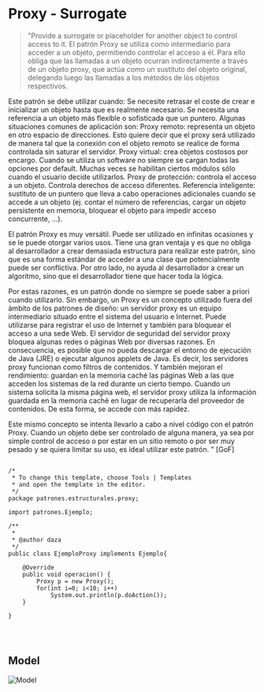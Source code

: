 # Proxy - Surrogate

>"Provide a surrogate or placeholder for another object to control access to it.
El patrón Proxy se utiliza como intermediario para acceder a un objeto, permitiendo controlar el acceso a él. Para ello obliga que las llamadas a un objeto ocurran indirectamente a través de un objeto proxy, que actúa como un sustituto del objeto original, delegando luego las llamadas a los métodos de los objetos respectivos.

Este patrón se debe utilizar cuando:
Se necesite retrasar el coste de crear e inicializar un objeto hasta que es realmente necesario.
Se necesita una referencia a un objeto más flexible o sofisticada que un puntero.
Algunas situaciones comunes de aplicación son:
Proxy remoto: representa un objeto en otro espacio de direcciones. Esto quiere decir que el proxy será utilizado de manera tal que la conexión con el objeto remoto se realice de forma controlada sin saturar el servidor.
Proxy virtual: crea objetos costosos por encargo. Cuando se utiliza un software no siempre se cargan todas las opciones por default. Muchas veces se habilitan ciertos módulos sólo cuando el usuario decide utilizarlos.
Proxy de protección: controla el acceso a un objeto. Controla derechos de acceso diferentes.
Referencia inteligente: sustituto de un puntero que lleva a cabo operaciones adicionales cuando se accede a un objeto (ej. contar el número de referencias, cargar un objeto persistente en memoria, bloquear el objeto para impedir acceso concurrente, ...).

El patrón Proxy es muy versátil. Puede ser utilizado en infinitas ocasiones y se le puede otorgar varios usos. Tiene una gran ventaja y es que no obliga al desarrollador a crear demasiada estructura para realizar este patrón, sino que es una forma estándar de acceder a una clase que potencialmente puede ser conflictiva. Por otro lado, no ayuda al desarrollador a crear un algoritmo, sino que el desarrollador tiene que hacer toda la lógica.

Por estas razones, es un patrón donde no siempre se puede saber a priori cuando utilizarlo. Sin embargo, un Proxy es un concepto utilizado fuera del ámbito de los patrones de diseño: un servidor proxy es un equipo intermediario situado entre el sistema del usuario e Internet. Puede utilizarse para registrar el uso de Internet y también para bloquear el acceso a una sede Web. El servidor de seguridad del servidor proxy bloquea algunas redes o páginas Web por diversas razones. En consecuencia, es posible que no pueda descargar el entorno de ejecución de Java (JRE) o ejecutar algunos applets de Java.
Es decir, los servidores proxy funcionan como filtros de contenidos. Y también mejoran el rendimiento: guardan en la memoria caché las páginas Web a las que acceden los sistemas de la red durante un cierto tiempo. Cuando un sistema solicita la misma página web, el servidor proxy utiliza la información guardada en la memoria caché en lugar de recuperarla del proveedor de contenidos. De esta forma, se accede con más rapidez.

Este mismo concepto se intenta llevarlo a cabo a nivel código con el patrón Proxy. Cuando un objeto debe ser controlado de alguna manera, ya sea por simple control de acceso o por estar en un sitio remoto o por ser muy pesado y se quiera limitar su uso, es ideal utilizar este patrón.
" [GoF]
<pre><code>
/*
 * To change this template, choose Tools | Templates
 * and open the template in the editor.
 */
package patrones.estructurales.proxy;

import patrones.Ejemplo;

/**
 *
 * @author daza
 */
public class EjemploProxy implements Ejemplo{

    @Override
    public void operacion() {
        Proxy p = new Proxy();
        for(int i=0; i<10; i++)
            System.out.println(p.doAction());
    }
    
}
</pre>
</code>

## Model
![Model](proxy.png)


